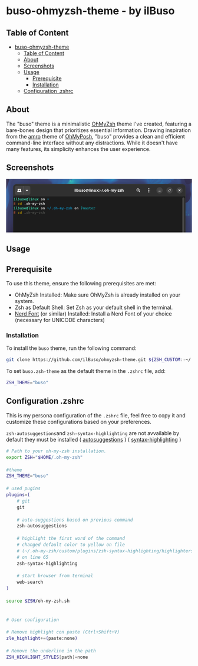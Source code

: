 # buso-ohmyzsh-theme  - by ilBuso

## Table of Content
- [buso-ohmyzsh-theme](#buso-ohmyzsh-theme---by-ilbuso)
    - [Table of Content](#table-of-content)
    - [About](#about)
    - [Screenshots](#screenshots)
    - [Usage](#usage)
        - [Prerequisite](#prerequisite)
        - [Installation](#installation)          
    - [Configuration .zshrc](#configuration-zshrc)

## About
The "buso" theme is a minimalistic [OhMyZsh](https://ohmyz.sh/) theme I've created, featuring a bare-bones design that prioritizes essential information. Drawing inspiration from the [amro](https://ohmyposh.dev/docs/themes#amro) theme of [OhMyPosh](https://ohmyposh.dev/), "buso" provides a clean and efficient command-line interface without any distractions. While it doesn't have many features, its simplicity enhances the user experience.

## Screenshots
![screenshot](./img/zsh-theme-buso.png)

## Usage
## Prerequisite
To use this theme, ensure the following prerequisites are met:

- OhMyZsh Installed: Make sure OhMyZsh is already installed on your system.
- Zsh as Default Shell: Set Zsh as your default shell in the terminal.
- [Nerd Font](https://www.nerdfonts.com/) (or similar) Installed: Install a Nerd Font of your choice (necessary for UNICODE characters)

### Installation
To install the `buso` theme, run the following command:
```Bash
git clone https://github.com/ilBuso/ohmyzsh-theme.git ${ZSH_CUSTOM:-~/.oh-my-zsh/custom}/themes
```
To set `buso.zsh-theme` as the default theme in the `.zshrc` file, add:
```Bash
ZSH_THEME="buso"
```

## Configuration .zshrc
This is my persona configuration of the `.zshrc` file, feel free to copy it and customize these configurations based on your preferences.

`zsh-autosuggestions`and `zsh-syntax-highlighting` are not avvailable by default they must be installed ( [autosuggestions](https://github.com/zsh-users/zsh-autosuggestions/blob/master/INSTALL.md#oh-my-zsh) ) ( [syntax-highlighting](https://github.com/zsh-users/zsh-syntax-highlighting/blob/master/INSTALL.md#oh-my-zsh) )

```Bash
# Path to your oh-my-zsh installation.
export ZSH="$HOME/.oh-my-zsh"

#theme
ZSH_THEME="buso"

# used pugins
plugins=(
    # git
    git

    # auto-suggestions based on previous command
    zsh-autosuggestions

    # highlight the first word of the command
    # changed default color to yellow on file
    # (~/.oh-my-zsh/custom/plugins/zsh-syntax-highlighting/highlighters/main/main-highlighter.zsh)
    # on line 65
    zsh-syntax-highlighting

    # start browser from terminal
    web-search
)

source $ZSH/oh-my-zsh.sh


# User configuration

# Remove highlight con paste (Ctrl+Shift+V)
zle_highlight+=(paste:none) 

# Remove the underline in the path
ZSH_HIGHLIGHT_STYLES[path]=none
```
